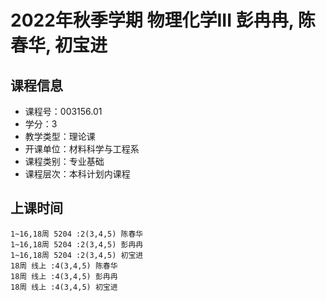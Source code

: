 # 2022年秋季学期 物理化学III 彭冉冉, 陈春华, 初宝进






## 课程信息

- 课程号：003156.01
- 学分：3
- 教学类型：理论课
- 开课单位：材料科学与工程系
- 课程类别：专业基础
- 课程层次：本科计划内课程

## 上课时间

```
1~16,18周 5204 :2(3,4,5) 陈春华
1~16,18周 5204 :2(3,4,5) 彭冉冉
1~16,18周 5204 :2(3,4,5) 初宝进
18周 线上 :4(3,4,5) 陈春华
18周 线上 :4(3,4,5) 彭冉冉
18周 线上 :4(3,4,5) 初宝进
```

